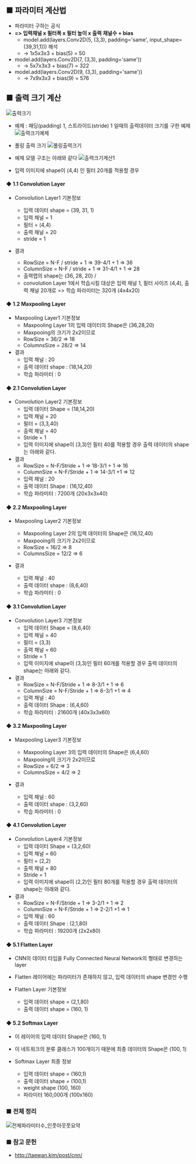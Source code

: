 ## ■ 파라미터 계산법
- 파라미터 구하는 공식
- **=> 입력채널 x 필터폭 x 필터 높이 x 출력 채널수 + bias**
    - model.add(layers.Conv2D(5, (3,3), padding='same', input_shape=(39,31,1))) 해석
    - -> 1x5x3x3 + bias(5) = 50
- model.add(layers.Conv2D(7, (3,3), padding='same'))
    - -> 5x7x3x3 + bias(7) = 322
- model.add(layers.Conv2D(9, (3,3), padding='same'))
    - -> 7x9x3x3 + bias(9) = 576


## ■ 출력 크기 계산

![출력크기](img/출력크기.PNG)

- 예제 : 패딩(padding) 1, 스트라이드(stride) 1 일때의 출력데이터 크기를 구한 예제
![출력크기예제](img/출력크기예제.png)

- 풀링 출력 크기
![풀링출력크기](img/풀링출력크기.PNG)

- 예제 모델 구조는 아래와 같다
![출력크기계산1](img/출력크기계산1.PNG)

- 입력 이미지에 shape이 (4,4) 인 필터 20개를 적용할 경우

#### ◆ 1.1 Convolution Layer 
- Convolution Layer1 기본정보
    - 입력 데이터 shape = (39, 31, 1)
    - 입력 채널 = 1
    - 필터 = (4,4)
    - 출력 채널 = 20
    - stride = 1

- 결과 
    - RowSize = N-F / stride + 1 => 39-4/1 + 1 => 36
    - ColumnSize = N-F / stride + 1 => 31-4/1 + 1 => 28
    - 출력맵의 shape는 (36, 28, 20) / 
    - convolution Layer 1에서 학습시킬 대상은 입력 채널 1, 필터 사이즈 (4,4), 출력 채널 20개로 => 학습 파라미터는 320개 (4x4x20)

#### ◆ 1.2 Maxpooling Layer 
- Maxpooling Layer1 기본정보
    - Maxpooling Layer 1의 입력 데이터의 Shape은 (36,28,20) 
    - Maxpooing의 크기가 2x2이므로
    - RowSize = 36/2 => 18
    - ColumnsSize = 28/2 => 14
- 결과
    - 입력 채널 : 20
    - 출력 데이터 shape : (18,14,20)
    - 학습 파라미터 : 0

#### ◆ 2.1 Convolution Layer
- Convolution Layer2 기본정보
    - 입력 데이터 Shape = (18,14,20)
    - 입력 채널 = 20
    - 필터 = (3,3,40)
    - 출력 채널 = 40
    - Stride = 1
    - 입력 이미지에 shape이 (3,3)인 필터 40를 적용할 경우 출력 데이터의 shape는 아래와 같다.
- 결과
    - RowSize = N-F/Stride + 1 => 18-3/1 + 1 => 16
    - ColumnSize = N-F/Stride + 1 => 14-3/1 +1 => 12
    - 입력 채널 : 20
    - 출력 데이터 Shape : (16,12,40)
    - 학습 파라미터 : 7200개 (20x3x3x40)
    
#### ◆ 2.2 Maxpooling Layer 
- Maxpooling Layer2 기본정보
    - Maxpooling Layer 2의 입력 데이터의 Shape은 (16,12,40) 
    - Maxpooing의 크기가 2x2이므로
    - RowSize = 16/2 => 8
    - ColumnsSize = 12/2 => 6
    
- 결과
    - 입력 채널 : 40
    - 출력 데이터 shape : (8,6,40)
    - 학습 파라미터 : 0
    
#### ◆ 3.1 Convolution Layer
- Convolution Layer3 기본정보
    - 입력 데이터 Shape = (8,6,40)
    - 입력 채널 = 40
    - 필터 = (3,3)
    - 출력 채널 = 60
    - Stride = 1
    - 입력 이미지에 shape이 (3,3)인 필터 60개를 적용할 경우 출력 데이터의 shape는 아래와 같다.
- 결과
    - RowSize = N-F/Stride + 1 => 8-3/1 + 1 => 6
    - ColumnSize = N-F/Stride + 1 => 6-3/1 +1 => 4
    - 입력 채널 : 40
    - 출력 데이터 Shape : (6,4,60)
    - 학습 파라미터 : 21600개 (40x3x3x60)
    
#### ◆ 3.2 Maxpooling Layer 
- Maxpooling Layer3 기본정보
    - Maxpooling Layer 3의 입력 데이터의 Shape은 (6,4,60) 
    - Maxpooing의 크기가 2x2이므로
    - RowSize = 6/2 => 3
    - ColumnsSize = 4/2 => 2
    
- 결과
    - 입력 채널 : 60
    - 출력 데이터 shape : (3,2,60)
    - 학습 파라미터 : 0
    
#### ◆ 4.1 Convolution Layer
- Convolution Layer4 기본정보
    - 입력 데이터 Shape = (3,2,60)
    - 입력 채널 = 60
    - 필터 = (2,2)
    - 출력 채널 = 80
    - Stride = 1
    - 입력 이미지에 shape이 (2,2)인 필터 80개를 적용할 경우 출력 데이터의 shape는 아래와 같다.
- 결과
    - RowSize = N-F/Stride + 1 => 3-2/1 + 1 => 2
    - ColumnSize = N-F/Stride + 1 => 2-2/1 +1 => 1
    - 입력 채널 : 60
    - 출력 데이터 Shape : (2,1,80)
    - 학습 파라미터 : 19200개 (2x2x80)
    
#### ◆ 5.1 Flatten Layer 
- CNN의 데이터 타입을 Fully Connected Neural Network의 형태로 변경하는 layer
- Flatten 레이어에는 파라미터가 존재하지 않고, 입력 데이터의 shape 변경만 수행

- Flatten Layer 기본정보
    - 입력 데이터 shape = (2,1,80)
    - 출력 데이터 shape = (160, 1)

#### ◆ 5.2 Softmax Layer
- 이 레이어의 입력 데이터 Shape은 (160, 1)
- 이 네트워크의 분류 클래스가 100개이기 때문에 최종 데이터의 Shape은 (100, 1)

- Softmax Layer 최종 정보
    - 입력 데이터 shape = (160,1)
    - 출력 데이터 shape = (100,1)
    - weight shape (100, 160) 
    - 파라미터 160,000개 (100x160)
    
### ■ 전체 정리

![전체파라미터수_인풋아웃풋요약](img/전체파라미터수_인풋아웃풋요약.PNG)


### ■ 참고 문헌
- http://taewan.kim/post/cnn/
